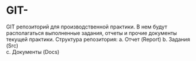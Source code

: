 # GIT-
GIT репозиторий для производственной практики. В нем будут  располагаться выполненные задания, отчеты и прочие документы текущей  практики.
Структура репозитория: 
a. Отчет (Report) 
b. Задания (Src)  
c. Документы (Docs) 
